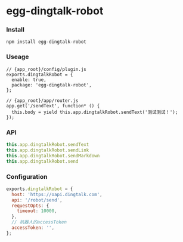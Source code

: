 # egg-dingtalk-robot

### Install
```shell
npm install egg-dingtalk-robot
```

### Useage
```
// {app_root}/config/plugin.js
exports.dingtalkRobot = {
  enable: true,
  package: 'egg-dingtalk-robot',
};

// {app_root}/app/router.js
app.get('/sendText', function* () {
  this.body = yield this.app.dingtalkRobot.sendText('测试测试！');
});
```

### API
```javascript
this.app.dingtalkRobot.sendText
this.app.dingtalkRobot.sendLink
this.app.dingtalkRobot.sendMarkdown
this.app.dingtalkRobot.send
```

### Configuration
```javascript
exports.dingtalkRobot = {
  host: 'https://oapi.dingtalk.com',
  api: '/robot/send',
  requestOpts: {
    timeout: 10000,
  },
  // 机器人的accessToken
  accessToken: '',
};
```



